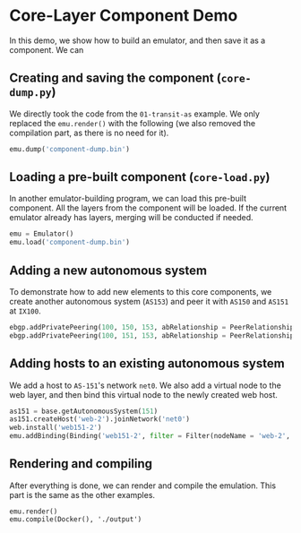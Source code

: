 # Core-Layer Component Demo

In this demo, we show how to build an emulator, and then save it 
as a component. We can 

## Creating and saving the component (`core-dump.py`)

We directly took the code from the `01-transit-as` example. We only replaced
the `emu.render()` with the following (we also removed the compilation
part, as there is no need for it). 

```python
emu.dump('component-dump.bin')
```

## Loading a pre-built component (`core-load.py`)

In another emulator-building program, we can load this pre-built component.
All the layers from the component will be loaded. If the current emulator
already has layers, merging will be conducted if needed. 


```python
emu = Emulator()
emu.load('component-dump.bin')
```


## Adding a new autonomous system

To demonstrate how to add new elements to this core components, we create another 
autonomous system (`AS153`) and peer it with `AS150` and `AS151` at `IX100`.

```python
ebgp.addPrivatePeering(100, 150, 153, abRelationship = PeerRelationship.Provider)
ebgp.addPrivatePeering(100, 151, 153, abRelationship = PeerRelationship.Peer)
```

## Adding hosts to an existing autonomous system

We add a host to `AS-151`'s network `net0`. We also add a virtual node to the 
web layer, and then bind this virtual node to the newly created web host.

```python
as151 = base.getAutonomousSystem(151)
as151.createHost('web-2').joinNetwork('net0')
web.install('web151-2')
emu.addBinding(Binding('web151-2', filter = Filter(nodeName = 'web-2', asn = 151)))
```

## Rendering and compiling

After everything is done, we can render and compile the emulation. This part is the 
same as the other examples. 

```
emu.render()
emu.compile(Docker(), './output')
```
